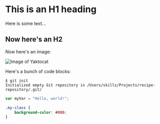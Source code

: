 # This is an H1 heading

Here is some text...

## Now here's an H2

Now here's an image:

![Image of Yaktocat](https://octodex.github.com/images/yaktocat.png)

Here's a bunch of code blocks:

```
$ git init
Initialized empty Git repository in /Users/skills/Projects/recipe-repository/.git/
```

``` javascript
var myVar = "Hello, world!";
```

```css
.my-class {
    background-color: #000;
}
```
